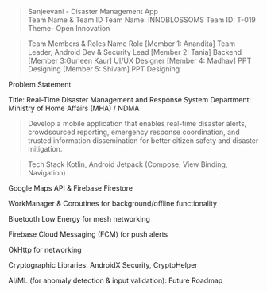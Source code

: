 >Sanjeevani - Disaster Management App<br>
Team Name & Team ID
Team Name: INNOBLOSSOMS
Team ID: T-019
Theme- Open Innovation

>Team Members & Roles
Name	Role
[Member 1: Anandita]	Team Leader, Android Dev & Security Lead
[Member 2: Tania]	Backend
[Member 3:Gurleen Kaur]	UI/UX Designer
[Member 4: Madhav]	PPT Designing
[Member 5: Shivam]	PPT Designing

Problem Statement

Title: Real-Time Disaster Management and Response System
Department: Ministry of Home Affairs (MHA) / NDMA

>Develop a mobile application that enables real-time disaster alerts, crowdsourced reporting, emergency response coordination, and trusted information dissemination for better citizen safety and disaster mitigation.

>Tech Stack
Kotlin, Android Jetpack (Compose, View Binding, Navigation)

Google Maps API & Firebase Firestore

WorkManager & Coroutines for background/offline functionality

Bluetooth Low Energy for mesh networking

Firebase Cloud Messaging (FCM) for push alerts

OkHttp for networking

Cryptographic Libraries: AndroidX Security, CryptoHelper

AI/ML (for anomaly detection & input validation): Future Roadmap



